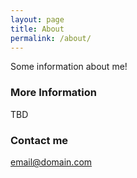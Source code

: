 ```yaml
---
layout: page
title: About
permalink: /about/
---
```


Some information about me!

### More Information

TBD

### Contact me

[email@domain.com](mailto:email@domain.com)
